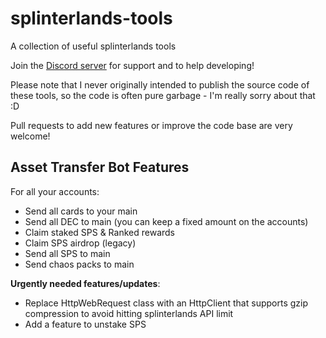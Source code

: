 # splinterlands-tools
A collection of useful splinterlands tools

Join the [Discord server](https://discord.gg/hwSr7KNGs9) for support and to help developing!

Please note that I never originally intended to publish the source code of these tools, so the code is often pure garbage - I'm really sorry about that :D

Pull requests to add new features or improve the code base are very welcome!

## Asset Transfer Bot Features
For all your accounts:
 - Send all cards to your main
 - Send all DEC to main (you can keep a fixed amount on the accounts)
 - Claim staked SPS & Ranked rewards
 - Claim SPS airdrop (legacy)
 - Send all SPS to main
 - Send chaos packs to main

**Urgently needed features/updates**:
- Replace HttpWebRequest class with an HttpClient that supports gzip compression to avoid hitting splinterlands API limit
- Add a feature to unstake SPS
